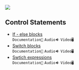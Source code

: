 ![](/Assets\Control%20Statements.png)

## Control Statements

- [If - else blocks](./Control%20Statements/If%20Else%20Blocks)<br>
  `Documentation📃`
  `Audio🔉`
  `Video🖥️`
- [Switch blocks](./Control%20Statements/Switch%20Blocks)<br>
  `Documentation📃`
  `Audio🔉`
  `Video🖥️`
- [Swtich expressions](./Control%20Statements/Switch%20Expressions)<br>
  `Documentation📃`
  `Audio🔉`
  `Video🖥️`